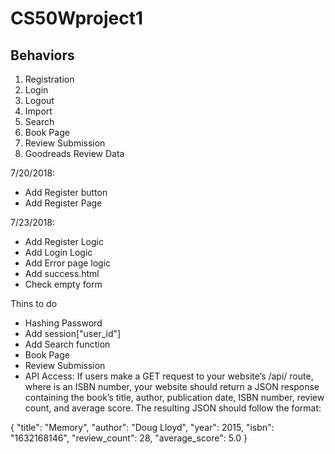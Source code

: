 # CS50Wproject1

## Behaviors
1. Registration
2. Login
3. Logout
4. Import
5. Search
6. Book Page
7. Review Submission
8. Goodreads Review Data


7/20/2018:
* Add Register button
* Add Register Page

7/23/2018:
* Add Register Logic
* Add Login Logic
* Add Error page logic
* Add success.html
* Check empty form



Thins to do
* Hashing Password
* Add session["user_id"]
* Add Search function
* Book Page
* Review Submission
* API Access: If users make a GET request to your website’s /api/<isbn> route, where <isbn> is an ISBN number, your website should return a JSON response containing the book’s title, author, publication date, ISBN number, review count, and average score. The resulting JSON should follow the format:

{
    "title": "Memory",
    "author": "Doug Lloyd",
    "year": 2015,
    "isbn": "1632168146",
    "review_count": 28,
    "average_score": 5.0
}
